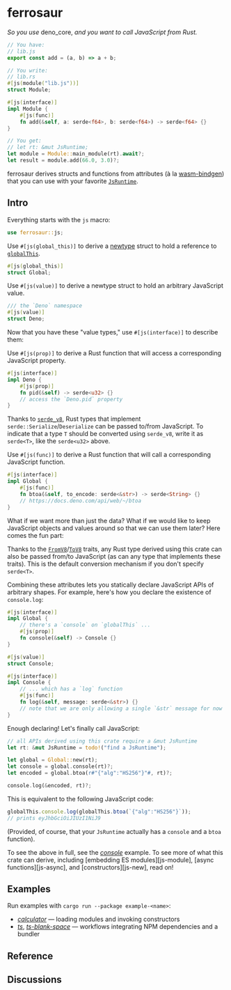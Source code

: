 # ferrosaur

<em/>So you use</em> deno_core, <em>and you want to call JavaScript from
Rust.</em>

```javascript
// You have:
// lib.js
export const add = (a, b) => a + b;
```

```rust
// You write:
// lib.rs
#[js(module("lib.js"))]
struct Module;

#[js(interface)]
impl Module {
    #[js(func)]
    fn add(&self, a: serde<f64>, b: serde<f64>) -> serde<f64> {}
}
```

```rust
// You get:
// let rt: &mut JsRuntime;
let module = Module::main_module(rt).await?;
let result = module.add(66.0, 3.0)?;
```

ferrosaur derives structs and functions from attributes (à la [wasm-bindgen])
that you can use with your favorite [`JsRuntime`][JsRuntime].

[JsRuntime]: https://docs.rs/deno_core/0.338.0/deno_core/struct.JsRuntime.html
[wasm-bindgen]: https://github.com/rustwasm/wasm-bindgen#example

## Intro

Everything starts with the `js` macro:

```rust
use ferrosaur::js;
```

Use `#[js(global_this)]` to derive a [newtype] struct to hold a reference to
[`globalThis`][globalThis].

```rust
#[js(global_this)]
struct Global;
```

Use `#[js(value)]` to derive a newtype struct to hold an arbitrary JavaScript
value.

```rust
/// the `Deno` namespace
#[js(value)]
struct Deno;
```

Now that you have these "value types," use `#[js(interface)]` to describe them:

Use `#[js(prop)]` to derive a Rust function that will access a corresponding
JavaScript property.

```rust
#[js(interface)]
impl Deno {
    #[js(prop)]
    fn pid(&self) -> serde<u32> {}
    // access the `Deno.pid` property
}
```

Thanks to [`serde_v8`][serde_v8], Rust types that implement
`serde::Serialize`/`Deserialize` can be passed to/from JavaScript. To indicate
that a type `T` should be converted using `serde_v8`, write it as `serde<T>`,
like the `serde<u32>` above.

Use `#[js(func)]` to derive a Rust function that will call a corresponding
JavaScript function.

```rust
#[js(interface)]
impl Global {
    #[js(func)]
    fn btoa(&self, to_encode: serde<&str>) -> serde<String> {}
    // https://docs.deno.com/api/web/~/btoa
}
```

What if we want more than just the data? What if we would like to keep
JavaScript objects and values around so that we can use them later? Here comes
the fun part:

Thanks to the [`FromV8`][FromV8]/[`ToV8`][ToV8] traits, any Rust type derived
using this crate can also be passed from/to JavaScript (as can any type that
implements these traits). This is the default conversion mechanism if you don't
specify `serde<T>`.

Combining these attributes lets you statically declare JavaScript APIs of
arbitrary shapes. For example, here's how you declare the existence of
`console.log`:

```rust
#[js(interface)]
impl Global {
    // there's a `console` on `globalThis` ...
    #[js(prop)]
    fn console(&self) -> Console {}
}

#[js(value)]
struct Console;

#[js(interface)]
impl Console {
    // ... which has a `log` function
    #[js(func)]
    fn log(&self, message: serde<&str>) {}
    // note that we are only allowing a single `&str` message for now
}
```

Enough declaring! Let's finally call JavaScript:

```rust
// all APIs derived using this crate require a &mut JsRuntime
let rt: &mut JsRuntime = todo!("find a JsRuntime");

let global = Global::new(rt);
let console = global.console(rt)?;
let encoded = global.btoa(r#"{"alg":"HS256"}"#, rt)?;

console.log(&encoded, rt)?;
```

This is equivalent to the following JavaScript code:

```js
globalThis.console.log(globalThis.btoa(`{"alg":"HS256"}`));
// prints eyJhbGciOiJIUzI1NiJ9
```

(Provided, of course, that your `JsRuntime` actually has a `console` and a
`btoa` function).

To see the above in full, see the [_console_][example-console] example. To see
more of what this crate can derive, including [embedding ES modules][js-module],
[async functions][js-async], and [constructors][js-new], read on!

[globalThis]: https://developer.mozilla.org/en-US/docs/Web/JavaScript/Reference/Global_Objects/globalThis
[esm]: https://developer.mozilla.org/en-US/docs/Web/JavaScript/Guide/Modules
[newtype]: https://doc.rust-lang.org/rust-by-example/generics/new_types.html
[serde_v8]: https://crates.io/crates/serde_v8
[FromV8]: https://docs.rs/deno_core/0.338.0/deno_core/convert/trait.FromV8.html
[ToV8]: https://docs.rs/deno_core/0.338.0/deno_core/convert/trait.ToV8.html

## Examples

Run examples with `cargo run --package example-<name>`:

- [_calculator_][example-calculator] — loading modules and invoking constructors
- [_ts_][example-ts], [_ts-blank-space_][example-ts-blank-space] — workflows
  integrating NPM dependencies and a bundler

[example-console]: ./examples/console
[example-calculator]: ./examples/calculator
[example-ts]: ./examples/ts
[example-ts-blank-space]: ./examples/ts-blank-space

## Reference

## Discussions
